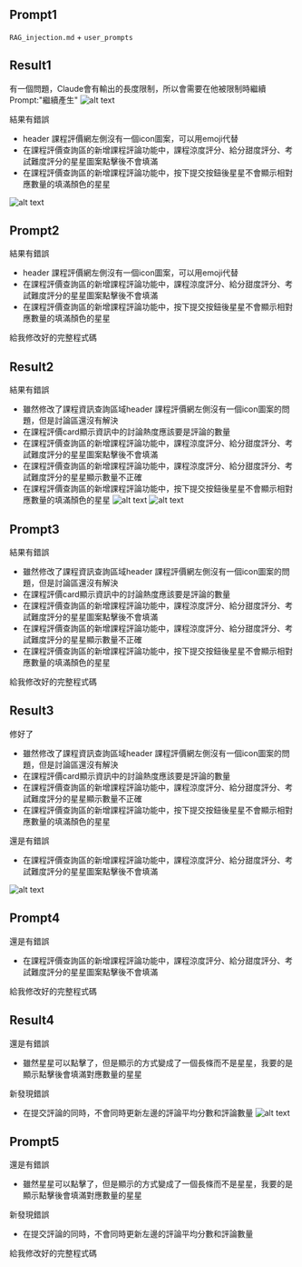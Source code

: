 ## Prompt1

`RAG_injection.md` + `user_prompts`

## Result1

有一個問題，Claude會有輸出的長度限制，所以會需要在他被限制時繼續Prompt:"繼續產生" 
![alt text](result1-1.png)

結果有錯誤

- header 課程評價網左側沒有一個icon圖案，可以用emoji代替
- 在課程評價查詢區的新增課程評論功能中，課程涼度評分、給分甜度評分、考試難度評分的星星圖案點擊後不會填滿
- 在課程評價查詢區的新增課程評論功能中，按下提交按鈕後星星不會顯示相對應數量的填滿顏色的星星

![alt text](result1-2.png)

## Prompt2

結果有錯誤

- header 課程評價網左側沒有一個icon圖案，可以用emoji代替
- 在課程評價查詢區的新增課程評論功能中，課程涼度評分、給分甜度評分、考試難度評分的星星圖案點擊後不會填滿
- 在課程評價查詢區的新增課程評論功能中，按下提交按鈕後星星不會顯示相對應數量的填滿顏色的星星

給我修改好的完整程式碼

## Result2

結果有錯誤

- 雖然修改了課程資訊查詢區域header 課程評價網左側沒有一個icon圖案的問題，但是討論區還沒有解決
- 在課程評價card顯示資訊中的討論熱度應該要是評論的數量
- 在課程評價查詢區的新增課程評論功能中，課程涼度評分、給分甜度評分、考試難度評分的星星圖案點擊後不會填滿
- 在課程評價查詢區的新增課程評論功能中，課程涼度評分、給分甜度評分、考試難度評分的星星顯示數量不正確
- 在課程評價查詢區的新增課程評論功能中，按下提交按鈕後星星不會顯示相對應數量的填滿顏色的星星
![alt text](result2-1.png)
![alt text](result2-2.png)

## Prompt3

結果有錯誤

- 雖然修改了課程資訊查詢區域header 課程評價網左側沒有一個icon圖案的問題，但是討論區還沒有解決
- 在課程評價card顯示資訊中的討論熱度應該要是評論的數量
- 在課程評價查詢區的新增課程評論功能中，課程涼度評分、給分甜度評分、考試難度評分的星星圖案點擊後不會填滿
- 在課程評價查詢區的新增課程評論功能中，課程涼度評分、給分甜度評分、考試難度評分的星星顯示數量不正確
- 在課程評價查詢區的新增課程評論功能中，按下提交按鈕後星星不會顯示相對應數量的填滿顏色的星星

給我修改好的完整程式碼

## Result3


修好了
- 雖然修改了課程資訊查詢區域header 課程評價網左側沒有一個icon圖案的問題，但是討論區還沒有解決
- 在課程評價card顯示資訊中的討論熱度應該要是評論的數量
- 在課程評價查詢區的新增課程評論功能中，課程涼度評分、給分甜度評分、考試難度評分的星星顯示數量不正確
- 在課程評價查詢區的新增課程評論功能中，按下提交按鈕後星星不會顯示相對應數量的填滿顏色的星星

還是有錯誤

- 在課程評價查詢區的新增課程評論功能中，課程涼度評分、給分甜度評分、考試難度評分的星星圖案點擊後不會填滿

![alt text](result3.png)

## Prompt4

還是有錯誤

- 在課程評價查詢區的新增課程評論功能中，課程涼度評分、給分甜度評分、考試難度評分的星星圖案點擊後不會填滿

給我修改好的完整程式碼

## Result4

還是有錯誤

- 雖然星星可以點擊了，但是顯示的方式變成了一個長條而不是星星，我要的是顯示點擊後會填滿對應數量的星星

新發現錯誤

- 在提交評論的同時，不會同時更新左邊的評論平均分數和評論數量
![alt text](result4.png)

## Prompt5

還是有錯誤

- 雖然星星可以點擊了，但是顯示的方式變成了一個長條而不是星星，我要的是顯示點擊後會填滿對應數量的星星

新發現錯誤

- 在提交評論的同時，不會同時更新左邊的評論平均分數和評論數量

給我修改好的完整程式碼

